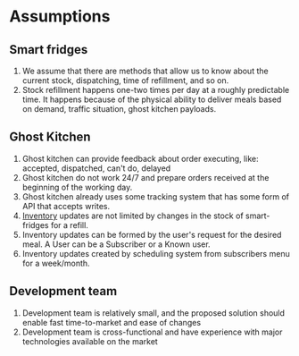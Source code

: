 # Assumptions

## Smart fridges

1. We assume that there are methods that allow us to know about the current stock, dispatching, time of refillment, and so on. 
2. Stock refillment happens one-two times per day at a roughly predictable time. It happens because of the physical ability to deliver meals based on demand, traffic situation, ghost kitchen payloads. 

## Ghost Kitchen 

1. Ghost kitchen can provide feedback about order executing, like: accepted, dispatched, can't do, delayed
2. Ghost kitchen do not work 24/7 and prepare orders received at the beginning of the working day. 
3. Ghost kitchen already uses some tracking system that has some form of API that accepts writes.
4. [Inventory](../Glossary.md) updates are not limited by changes in the stock of smart-fridges for a refill.
5. Inventory updates can be formed by the user's request for the desired meal. A User can be a Subscriber or a Known user.
6. Inventory updates created by scheduling system from subscribers menu for a week/month.

## Development team

1. Development team is relatively small, and the proposed solution should enable fast time-to-market and ease of changes 
2. Development team is cross-functional and have experience with major technologies available on the market
